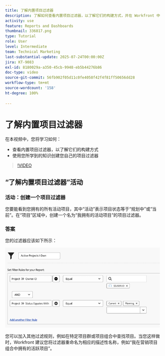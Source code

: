 ```yaml
---
title: 了解内置项目过滤器
description: 了解如何查看内置项目过滤器，以了解它们的构建方式，并在 Workfront 中创建您自己的项目过滤器。
activity: use
feature: Reports and Dashboards
thumbnail: 336817.png
type: Tutorial
role: User
level: Intermediate
team: Technical Marketing
last-substantial-update: 2025-07-24T00:00:00Z
jira: KT-9083
exl-id: 8180029a-a350-45cb-9948-eb5b44276b86
doc-type: video
source-git-commit: 56fb902f05d11c0fe4058f42f4f81ff50656dd28
workflow-type: tm+mt
source-wordcount: '158'
ht-degree: 100%

---
```


# 了解内置项目过滤器

在本视频中，您将学习如何：

* 查看内置项目过滤器，以了解它们的构建方式
* 使用您所学到的知识创建您自己的项目过滤器

>[!VIDEO](https://video.tv.adobe.com/v/3412664/?quality=12&learn=on&captions=chi_hans)

## “了解内置项目过滤器”活动


### 活动：创建一个项目过滤器

您要能看到您拥有的所有活动项目，其中“活动”表示项目状态等于“规划中”或“当前”。在“项目”区域中，创建一个名为“我拥有的活动项目”的项目过滤器。

### 答案

您的过滤器应该如下所示：

![创建项目过滤器的屏幕图像](assets/opening-built-in-project-filters-1.png)

您可以加入其他过滤规则，例如在特定项目群或项目组合中查找项目。当您这样做时，Workfront 建议您将过滤器重命名为相应的描述性名称，例如“我在营销项目组合中拥有的活跃项目”。
